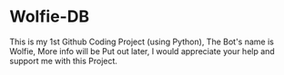 # Wolfie-DB
This is my 1st Github Coding Project (using Python),
 The Bot's name is Wolfie,
 More info will be Put out later,
 I would appreciate your help and support me with this Project.
